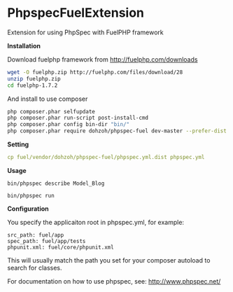 PhpspecFuelExtension
==============

Extension for using PhpSpec with FuelPHP framework

**Installation**

Download fuelphp framework from http://fuelphp.com/downloads

```bash
wget -O fuelphp.zip http://fuelphp.com/files/download/28
unzip fuelphp.zip
cd fuelphp-1.7.2
```

And install to use composer

```bash
php composer.phar selfupdate
php composer.phar run-script post-install-cmd
php composer.phar config bin-dir "bin/"
php composer.phar require dohzoh/phpspec-fuel dev-master --prefer-dist
```

**Setting**

```yml
cp fuel/vendor/dohzoh/phpspec-fuel/phpspec.yml.dist phpspec.yml
```

**Usage**

```
bin/phpspec describe Model_Blog
```
    
```
bin/phpspec run
```

**Configuration**

You specify the applicaiton root in phpspec.yml, for example:
```
src_path: fuel/app
spec_path: fuel/app/tests
phpunit.xml: fuel/core/phpunit.xml
```
This will usually match the path you set for your composer autoload to search for classes.

For documentation on how to use phpspec, see: http://www.phpspec.net/
